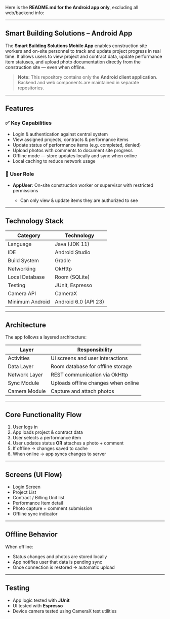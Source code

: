 Here is the **README.md for the Android app only**, excluding all web/backend info:

---

## Smart Building Solutions – Android App

The **Smart Building Solutions Mobile App** enables construction site workers and on-site personnel to track and update project progress in real time. It allows users to view project and contract data, update performance item statuses, and upload photo documentation directly from the construction site — even when offline.

> **Note:** This repository contains only the **Android client application**.
> Backend and web components are maintained in separate repositories.

---

## Features

### ✅ Key Capabilities

* Login & authentication against central system
* View assigned projects, contracts & performance items
* Update status of performance items (e.g. completed, denied)
* Upload photos with comments to document site progress
* Offline mode — store updates locally and sync when online
* Local caching to reduce network usage

### 👥 User Role

* **AppUser**: On-site construction worker or supervisor with restricted permissions

  * Can only view & update items they are authorized to see

---

## Technology Stack

| Category        | Technology           |
| --------------- | -------------------- |
| Language        | Java (JDK 11)        |
| IDE             | Android Studio       |
| Build System    | Gradle               |
| Networking      | OkHttp               |
| Local Database  | Room (SQLite)        |
| Testing         | JUnit, Espresso      |
| Camera API      | CameraX              |
| Minimum Android | Android 6.0 (API 23) |

---

## Architecture

The app follows a layered architecture:

| Layer         | Responsibility                      |
| ------------- | ----------------------------------- |
| Activities    | UI screens and user interactions    |
| Data Layer    | Room database for offline storage   |
| Network Layer | REST communication via OkHttp       |
| Sync Module   | Uploads offline changes when online |
| Camera Module | Capture and attach photos           |

---

## Core Functionality Flow

1. User logs in
2. App loads project & contract data
3. User selects a performance item
4. User updates status **OR** attaches a photo + comment
5. If offline → changes saved to cache
6. When online → app syncs changes to server

---

## Screens (UI Flow)

* Login Screen
* Project List
* Contract / Billing Unit list
* Performance Item detail
* Photo capture + comment submission
* Offline sync indicator

---

## Offline Behavior

When offline:

* Status changes and photos are stored locally
* App notifies user that data is pending sync
* Once connection is restored → automatic upload

---

## Testing

* App logic tested with **JUnit**
* UI tested with **Espresso**
* Device camera tested using CameraX test utilities
